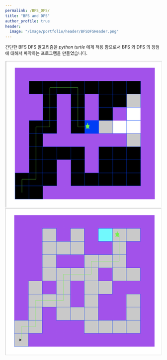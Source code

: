```yaml
---
permalink: /BFS_DFS/
title: "BFS and DFS"
author_profile: true
header:
  image: "/image/portfolio/header/BFSDFSHeader.png"
---
```


간단한 BFS DFS 알고리즘을 *python turtle* 에게 적용 함으로서 BFS 와 DFS 의 장점에 대해서 파악하는 프로그램을 만들었습니다.

![image info](image/BFS.png)
![image info](image/DFS.png)
